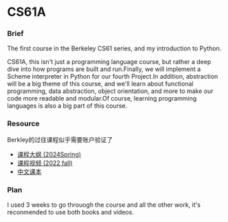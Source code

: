 # CS61A

### Brief

The first course in the Berkeley CS61 series, and my introduction to Python.

CS61A, this isn't just a programming language course, but rather a deep dive into how programs are built and run.Finally, we will implement a Scheme interpreter in Python for our fourth Project.In addition, abstraction will be a big theme of this course, and we'll learn about functional programming, data abstraction, object orientation, and more to make our code more readable and modular.Of course, learning programming languages is also a big part of this course.

### Resource
Berkley的过往课程似乎需要账户验证了
- [课程大纲 (2024Spring)](https://www.learncs.site/docs/curriculum-resource/cs61a/syllabus)
- [课程视频 (2022 fall)](https://www.bilibili.com/video/BV1GK411Q7qp/)
- [中文课本](https://composingprograms.netlify.app/)


### Plan
I used 3 weeks to go throuogh the course and all the other work, it's reconmended to use both books and videos.
